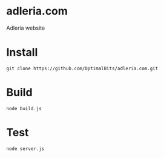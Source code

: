 # adleria.com
Adleria website


# Install

```
git clone https://github.com/OptimalBits/adleria.com.git
````

# Build

```
node build.js
````

# Test

```
node server.js
```

